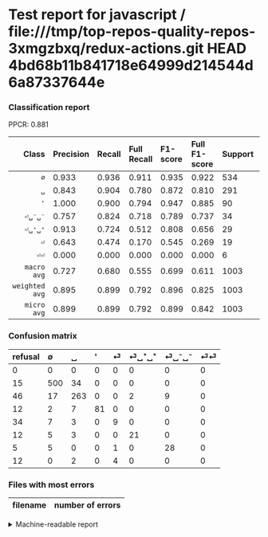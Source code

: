 # Test report for javascript / file:///tmp/top-repos-quality-repos-3xmgzbxq/redux-actions.git HEAD 4bd68b11b841718e64999d214544d6a87337644e

### Classification report

PPCR: 0.881

| Class | Precision | Recall | Full Recall | F1-score | Full F1-score | Support | Full Support | PPCR |
|------:|:----------|:-------|:------------|:---------|:---------|:--------|:-------------|:-----|
| `∅` | 0.933| 0.936| 0.911| 0.935| 0.922| 534| 549| 0.973 |
| `␣` | 0.843| 0.904| 0.780| 0.872| 0.810| 291| 337| 0.864 |
| `'` | 1.000| 0.900| 0.794| 0.947| 0.885| 90| 102| 0.882 |
| `⏎␣⁻␣⁻` | 0.757| 0.824| 0.718| 0.789| 0.737| 34| 39| 0.872 |
| `⏎␣⁺␣⁺` | 0.913| 0.724| 0.512| 0.808| 0.656| 29| 41| 0.707 |
| `⏎` | 0.643| 0.474| 0.170| 0.545| 0.269| 19| 53| 0.358 |
| `⏎⏎` | 0.000| 0.000| 0.000| 0.000| 0.000| 6| 18| 0.333 |
| `macro avg` | 0.727| 0.680| 0.555| 0.699| 0.611| 1003| 1139| 0.881 |
| `weighted avg` | 0.895| 0.899| 0.792| 0.896| 0.825| 1003| 1139| 0.881 |
| `micro avg` | 0.899| 0.899| 0.792| 0.899| 0.842| 1003| 1139| 0.881 |

### Confusion matrix

|refusal|  ∅| ␣| '| ⏎| ⏎␣⁺␣⁺| ⏎␣⁻␣⁻| ⏎⏎| 
|:---|:---|:---|:---|:---|:---|:---|:---|
|0 |0 |0 |0 |0 |0 |0 |0 |
|15 |500 |34 |0 |0 |0 |0 |0 |
|46 |17 |263 |0 |0 |2 |9 |0 |
|12 |2 |7 |81 |0 |0 |0 |0 |
|34 |7 |3 |0 |9 |0 |0 |0 |
|12 |5 |3 |0 |0 |21 |0 |0 |
|5 |5 |0 |0 |1 |0 |28 |0 |
|12 |0 |2 |0 |4 |0 |0 |0 |

### Files with most errors

| filename | number of errors|
|:----:|:-----|

<details>
    <summary>Machine-readable report</summary>
```json
{
  "cl_report": {"\u0027": {"f1-score": 0.9473684210526316, "precision": 1.0, "recall": 0.9, "support": 90}, "macro avg": {"f1-score": 0.6994474641114108, "precision": 0.7269202738170014, "recall": 0.6802087442955725, "support": 1003}, "micro avg": {"f1-score": 0.8993020937188435, "precision": 0.8993020937188435, "recall": 0.8993020937188435, "support": 1003}, "weighted avg": {"f1-score": 0.896084734965652, "precision": 0.8951691740726486, "recall": 0.8993020937188435, "support": 1003}, "\u2205": {"f1-score": 0.9345794392523363, "precision": 0.9328358208955224, "recall": 0.9363295880149812, "support": 534}, "\u23ce": {"f1-score": 0.5454545454545454, "precision": 0.6428571428571429, "recall": 0.47368421052631576, "support": 19}, "\u23ce\u23ce": {"f1-score": 0.0, "precision": 0.0, "recall": 0.0, "support": 6}, "\u23ce\u2423\u207a\u2423\u207a": {"f1-score": 0.8076923076923076, "precision": 0.9130434782608695, "recall": 0.7241379310344828, "support": 29}, "\u23ce\u2423\u207b\u2423\u207b": {"f1-score": 0.7887323943661971, "precision": 0.7567567567567568, "recall": 0.8235294117647058, "support": 34}, "\u2423": {"f1-score": 0.8723051409618573, "precision": 0.842948717948718, "recall": 0.9037800687285223, "support": 291}},
  "cl_report_full": {"\u0027": {"f1-score": 0.8852459016393442, "precision": 1.0, "recall": 0.7941176470588235, "support": 102}, "macro avg": {"f1-score": 0.6113044810615447, "precision": 0.7269202738170014, "recall": 0.5550335786238139, "support": 1139}, "micro avg": {"f1-score": 0.842203548085901, "precision": 0.8993020937188435, "recall": 0.7919227392449517, "support": 1139}, "weighted avg": {"f1-score": 0.824669652481962, "precision": 0.8772785849991198, "recall": 0.7919227392449517, "support": 1139}, "\u2205": {"f1-score": 0.9216589861751152, "precision": 0.9328358208955224, "recall": 0.9107468123861566, "support": 549}, "\u23ce": {"f1-score": 0.26865671641791045, "precision": 0.6428571428571429, "recall": 0.16981132075471697, "support": 53}, "\u23ce\u23ce": {"f1-score": 0.0, "precision": 0.0, "recall": 0.0, "support": 18}, "\u23ce\u2423\u207a\u2423\u207a": {"f1-score": 0.6562499999999999, "precision": 0.9130434782608695, "recall": 0.5121951219512195, "support": 41}, "\u23ce\u2423\u207b\u2423\u207b": {"f1-score": 0.736842105263158, "precision": 0.7567567567567568, "recall": 0.717948717948718, "support": 39}, "\u2423": {"f1-score": 0.810477657935285, "precision": 0.842948717948718, "recall": 0.7804154302670623, "support": 337}},
  "ppcr": 0.8805970149253731
}
```
</details>

